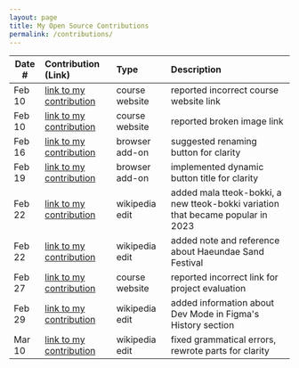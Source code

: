 ```yaml
---
layout: page
title: My Open Source Contributions
permalink: /contributions/
---
```


<!--
Type of the contribution should be "Wikipedia edit", "OpenStreet Map feature", "Documentation", "Course website", "Blog",
"Browser Add-on", etc.

The description should include a brief summary of what you did.

The link should bring us to a public page that shows your contribution. 

Replace the first row with your own contribution. 

-->





| Date #       | Contribution (Link)  | Type  | Description |
|---|:---|:---|:---|
| Feb 10 | [link to my contribution](https://github.com/joannakl/ossd/issues/87) | course website | reported incorrect course website link |
| Feb 10 | [link to my contribution](https://github.com/joannakl/ossd/issues/88) | course website    | reported broken image link     |
| Feb 16 | [link to my contribution](https://github.com/ossd-s24/TikTock/issues/10) | browser add-on | suggested renaming button for clarity |
| Feb 19 | [link to my contribution](https://github.com/ossd-s24/TikTock/pull/15) | browser add-on | implemented dynamic button title for clarity |
| Feb 22 | [link to my contribution](https://en.wikipedia.org/wiki/Tteokbokki) | wikipedia edit | added mala tteok-bokki, a new tteok-bokki variation that became popular in 2023 |
| Feb 22 | [link to my contribution](https://en.wikipedia.org/wiki/Haeundae_Beach) | wikipedia edit | added note and reference about Haeundae Sand Festival | 
| Feb 27| [link to my contribution](https://github.com/joannakl/ossd/issues/101) | course website | reported incorrect link for project evaluation |
| Feb 29 | [link to my contribution](https://en.wikipedia.org/wiki/Figma) | wikipedia edit | added information about Dev Mode in Figma's History section |
| Mar 10 | [link to my contribution](https://en.wikipedia.org/wiki/Mochi_donut) | wikipedia edit | fixed grammatical errors, rewrote parts for clarity |